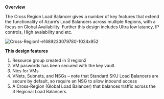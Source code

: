 **Overview**

The Cross Region Load Balancer gives a number of key features that extend the functionality of Azure’s Load Balancers 
across multiple Regions, with a focus on Global Availability. Further this design includes Ultra low latancy, IP controls, High avalability and etc.

![Cross-Region1-e1689233079780-1024x952](https://github.com/APtheepan/terraform/assets/77774872/3b6004b9-6fc9-4dea-81cd-896099ff6870)

**This design features**
1) Resource group created in 3 region2
2) VM paswords has been secured with the key vault.
3) Nics for VMs
4) VNets, Subnets, and NSGs – note that Standard SKU Load Balancers are secure by default, so require an NSG to allow inbound access
5) A Cross-Region (Global Load Balancer) that balances traffic across the 3 Regional Load Balancers.

